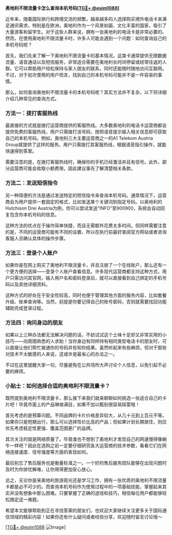 **奥地利不限流量卡怎么查询本机号码[[TG💪+ @esim1088](https://t.me/s/esim1088)]**

近年来，随着国际旅行和跨境交流的频繁，越来越多的人选择购买境外电话卡来满足通讯需求。特别是在欧洲，奥地利作为一个风景如画、文化丰富的国家，吸引了大量游客和留学生。对于这些人群来说，拥有一张奥地利的电话卡是非常必要的。然而，在使用奥地利不限流量卡时，许多人可能会遇到一个问题：如何查询自己的本机号码呢？

首先，我们先来了解一下奥地利不限流量卡的基本情况。这类卡通常提供无限数据流量、语音通话以及短信服务，非常适合需要在奥地利长时间停留或经常往返的人群。它可以帮助用户轻松保持与家人朋友的联系，同时还能随时随地访问互联网。不过，对于初次使用的用户而言，找到自己的本机号码可能并不是一件容易的事情。

那么，如何查询奥地利不限流量卡的本机号码呢？其实方法并不复杂，以下将详细介绍几种常见的查询方式。

### 方法一：拨打客服热线

最直接的方式就是拨打运营商提供的客服热线。大多数奥地利的电话卡运营商都会提供免费的客服热线，用户只需拨打该号码，按照语音提示输入相关信息即可获取自己的本机号码。例如，奥地利三大主要运营商之一的A1 Telekom Austria Group就提供了这样的服务。用户只需拨打其客服热线，根据语音指引操作，就能快速得到答案。

需要注意的是，在拨打客服热线时，确保你的手机已经激活并且有信号。此外，部分运营商可能会收取小额费用，因此建议事先了解清楚相关条款。

### 方法二：发送短信指令

另一种简便的方法是通过发送特定的短信指令来查询本机号码。通常情况下，运营商会为用户提供一套固定的格式，比如发送某个关键词到指定号码。以奥地利的Hutchison Drei Austria为例，你可以尝试发送“INFO”至900900，系统会自动回复包含你本机号码的信息。

这种方法的优点在于操作简单快捷，而且无需额外花费太多时间。但同样需要注意的是，不同的运营商可能有不同的设置，所以在执行前最好查阅官方网站或者咨询客服人员确认具体的操作步骤。

### 方法三：登录个人账户

如果你是在网上购买了奥地利不限流量卡，并且注册了一个在线账户，那么还有一个更方便的选择——登录个人账户查看信息。许多现代运营商都支持这种方式，用户只需访问其官网，输入用户名和密码登录后，就可以直接看到自己绑定的手机号码以及其他详细资料。

这种方式的好处在于安全性较高，同时也便于管理其他方面的服务内容，比如套餐升级、账单查询等。当然，前提是你要记得自己的账号密码，否则就需要找回功能辅助完成登录过程。

### 方法四：询问身边的朋友

如果以上三种办法都无法解决问题的话，不妨试试这个土味十足却又非常实用的小技巧——向周围熟悉的人求助！当你身边有同样持有相同类型电话卡的朋友时，可以直接让他们帮忙拨通你的号码并告知你结果。虽然听起来有些麻烦，但对于那些对技术不太敏感的人来说，这或许是最省心的办法之一。

不过在这里提醒大家一句，尽量避免在公共场所大声讨论个人信息，以免引起不必要的麻烦。

### 小贴士：如何选择合适的奥地利不限流量卡？

既然提到奥地利不限流量卡，那么接下来我们就来聊聊如何挑选一张适合自己的卡片吧！毕竟市面上的产品琳琅满目，如果不加以甄别很容易踩雷哦！

首先考虑的是预算问题。不同品牌的卡片价格差异较大，从几十元到上百元不等。如果你只是短期出行，那么可以选择性价比高的产品；但如果计划长期居住，则应优先考虑稳定性更强、覆盖范围更广的品牌。

其次关注的就是网络质量了。毕竟谁也不想到了奥地利才发现自己的网速慢得像蜗牛一样吧？因此在选购之前一定要仔细研究各大运营商的技术参数，看看它们在网络连接速度、信号强度等方面的表现如何。

最后别忘了售后服务也是衡量标准之一。一个好的售后服务团队能够在出现问题时及时为你排忧解难，让你用得更加安心放心。

总之，无论你是来奥地利旅游观光还是学习工作，拥有一张优质的奥地利不限流量卡都是必不可少的。而查询本机号码作为使用过程中的一项基础技能，掌握起来其实并没有想象中那么困难。只要掌握了正确的途径和技巧，相信每位用户都能够轻松搞定这一难题。

希望本文能够帮助到正在寻找答案的朋友们，也欢迎大家继续关注更多关于国际通信领域的精彩内容！如果你还有什么疑问或者经验分享，欢迎随时留言讨论哦～

[[TG💪+ @esim1088](https://t.me/s/esim1088) ![Image](https://i.postimg.cc/4NQfJmqS/Snipaste-2025-05-13-00-14-12.png)]